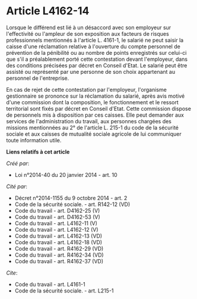 # Article L4162-14

Lorsque le différend est lié à un désaccord avec son employeur sur l'effectivité ou l'ampleur de son exposition aux facteurs
de risques professionnels mentionnés à l'article L. 4161-1, le salarié ne peut saisir la caisse d'une réclamation relative à
l'ouverture du compte personnel de prévention de la pénibilité ou au nombre de points enregistrés sur celui-ci que s'il a
préalablement porté cette contestation devant l'employeur, dans des conditions précisées par décret en Conseil d'Etat. Le
salarié peut être assisté ou représenté par une personne de son choix appartenant au personnel de l'entreprise. 

En cas de rejet de cette contestation par l'employeur, l'organisme gestionnaire se prononce sur la réclamation du salarié,
après avis motivé d'une commission dont la composition, le fonctionnement et le ressort territorial sont fixés par décret en
Conseil d'Etat. Cette commission dispose de personnels mis à disposition par ces caisses. Elle peut demander aux services de
l'administration du travail, aux personnes chargées des missions mentionnées au 2° de l'article L. 215-1 du code de la
sécurité sociale et aux caisses de mutualité sociale agricole de lui communiquer toute information utile.

**Liens relatifs à cet article**

_Créé par_:

  - Loi n°2014-40 du 20 janvier 2014 - art. 10

_Cité par_:

  - Décret n°2014-1155 du 9 octobre 2014 - art. 2
  - Code de la sécurité sociale. - art. R142-12 (VD)
  - Code du travail - art. D4162-25 (V)
  - Code du travail - art. D4162-53 (V)
  - Code du travail - art. L4162-11 (V)
  - Code du travail - art. L4162-12 (V)
  - Code du travail - art. L4162-13 (VD)
  - Code du travail - art. L4162-18 (VD)
  - Code du travail - art. R4162-29 (VD)
  - Code du travail - art. R4162-34 (VD)
  - Code du travail - art. R4162-37 (VD)

_Cite_:

  - Code du travail - art. L4161-1
  - Code de la sécurité sociale. - art. L215-1
